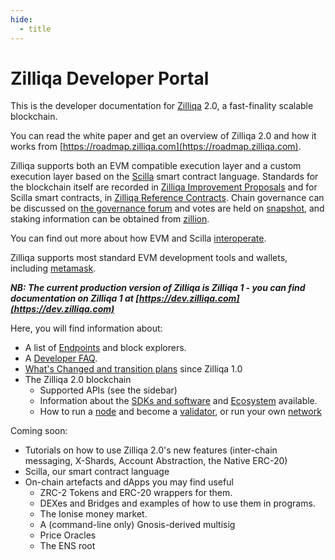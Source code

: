 ```yaml
---
hide:
  - title
---
```


# Zilliqa Developer Portal

This is the developer documentation for [Zilliqa](https://www.zilliqa.com/) 2.0, a fast-finality scalable blockchain.

You can read the white paper and get an overview of Zilliqa 2.0 and how it works from [https://roadmap.zilliqa.com](https://roadmap.zilliqa.com).

Zilliqa supports both an EVM compatible execution layer and a custom execution layer based on the [Scilla](https://scilla.readthedocs.io/) smart contract language. Standards for the blockchain itself are recorded in [Zilliqa Improvement Proposals](https://github.com/zilliqa/zip) and for Scilla smart contracts, in [Zilliqa Reference Contracts](https://github.com/zilliqa/zrc). Chain governance can be discussed on [the governance forum](https://gov.zilliqa.com) and votes are held on [snapshot](https://governance.zilliqa.com), and staking information can be obtained from [zillion](https://stake.zilliqa.com).

You can find out more about how EVM and Scilla [interoperate](zilevm/interop.md).

Zilliqa supports most standard EVM development tools and wallets, including [metamask](https://metamask.io).

**_NB: The current production version of Zilliqa is Zilliqa 1 - you can find documentation on Zilliqa 1 at [https://dev.zilliqa.com](https://dev.zilliqa.com)_**

Here, you will find information about:

- A list of [Endpoints](endpoints.md) and block explorers.
- A [Developer FAQ](faq.md).
- [What's Changed and transition plans](changes.md) since Zilliqa 1.0
- The Zilliqa 2.0 blockchain
  - Supported APIs (see the sidebar)
  - Information about the [SDKs and software](sdk.md) and [Ecosystem](ecosystem/ecosystem.md) available.
  - How to run a [node](running/node.md) and become a [validator](running/validator.md), or run your own [network](running/network.md)

Coming soon:

- Tutorials on how to use Zilliqa 2.0's new features (inter-chain messaging, X-Shards, Account Abstraction, the Native ERC-20)
- Scilla, our smart contract language
- On-chain artefacts and dApps you may find useful
  - ZRC-2 Tokens and ERC-20 wrappers for them.
  - DEXes and Bridges and examples of how to use them in programs.
  - The Ionise money market.
  - A (command-line only) Gnosis-derived multisig
  - Price Oracles
  - The ENS root
